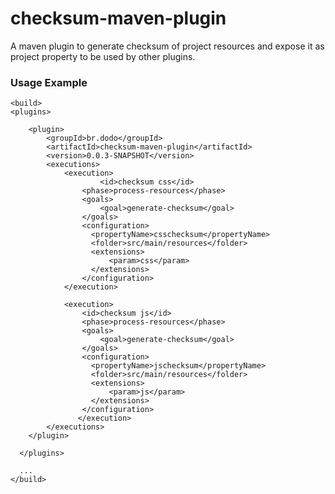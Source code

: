 # checksum-maven-plugin
A maven plugin to generate checksum of project resources and expose it as project property to be used by other plugins.

### Usage Example
```
<build>
<plugins>

	<plugin>
		<groupId>br.dodo</groupId>
		<artifactId>checksum-maven-plugin</artifactId>
		<version>0.0.3-SNAPSHOT</version>
		<executions>
			<execution>
			    	<id>checksum css</id>
				<phase>process-resources</phase>
				<goals>
					<goal>generate-checksum</goal>
				</goals>
				<configuration>
				  <propertyName>csschecksum</propertyName>
				  <folder>src/main/resources</folder>
				  <extensions>
				      <param>css</param>
				  </extensions>
				</configuration>
			</execution>

			<execution>
			   	<id>checksum js</id>
				<phase>process-resources</phase>
				<goals>
				    <goal>generate-checksum</goal>
				</goals>
				<configuration>
				  <propertyName>jschecksum</propertyName>
				  <folder>src/main/resources</folder>
				  <extensions>
				      <param>js</param>
				  </extensions>
				</configuration>
		       </execution>
		</executions>
	</plugin>
	
  </plugins>
  
  ...
</build>
```

